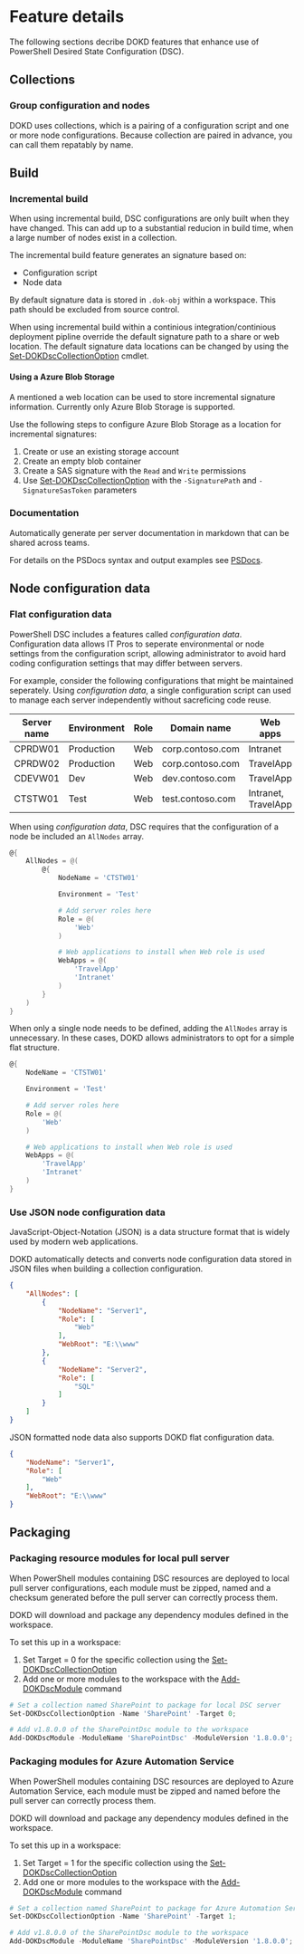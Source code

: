 # Feature details

The following sections decribe DOKD features that enhance use of PowerShell Desired State Configuration (DSC).

## Collections

### Group configuration and nodes

DOKD uses collections, which is a pairing of a configuration script and one or more node configurations. Because collection are paired in advance, you can call them repatably by name.

## Build

### Incremental build

When using incremental build, DSC configurations are only built when they have changed. This can add up to a substantial reducion in build time, when a large number of nodes exist in a collection.

The incremental build feature generates an signature based on:

- Configuration script
- Node data

By default signature data is stored in `.dok-obj` within a workspace. This path should be excluded from source control.

When using incremental build within a continious integration/continious deployment pipline override the default signature path to a share or web location. The default signature data locations can be changed by using the [Set-DOKDscCollectionOption][Set-DOKDscCollectionOption] cmdlet.

#### Using a Azure Blob Storage

A mentioned a web location can be used to store incremental signature information. Currently only Azure Blob Storage is supported.

Use the following steps to configure Azure Blob Storage as a location for incremental signatures:

1. Create or use an existing storage account
1. Create an empty blob container
1. Create a SAS signature with the `Read` and `Write` permissions
1. Use [Set-DOKDscCollectionOption][Set-DOKDscCollectionOption] with the `-SignaturePath` and `-SignatureSasToken` parameters

### Documentation

Automatically generate per server documentation in markdown that can be shared across teams.

For details on the PSDocs syntax and output examples see [PSDocs][psdocs].

## Node configuration data

### Flat configuration data

PowerShell DSC includes a features called _configuration data_. Configuration data allows IT Pros to seperate environmental or node settings from the configuration script, allowing administrator to avoid hard coding configuration settings that may differ between servers.

For example, consider the following configurations that might be maintained seperately. Using _configuration data_, a single configuration script can used to manage each server independently without sacreficing code reuse.

| Server name | Environment | Role | Domain name | Web apps |
| ----------- | ----------- | ---- | ----------- | -------- |
| CPRDW01     | Production  | Web  | corp.contoso.com      | Intranet |
| CPRDW02     | Production  | Web  | corp.contoso.com      | TravelApp |
| CDEVW01     | Dev         | Web  | dev.contoso.com  | TravelApp |
| CTSTW01     | Test        | Web  | test.contoso.com | Intranet, TravelApp |

When using _configuration data_, DSC requires that the configuration of a node be included an `AllNodes` array.

```powershell
@{
    AllNodes = @(
        @{
            NodeName = 'CTSTW01'

            Environment = 'Test'

            # Add server roles here
            Role = @(
                'Web'
            )

            # Web applications to install when Web role is used
            WebApps = @(
                'TravelApp'
                'Intranet'
            )
        }
    )
}
```

When only a single node needs to be defined, adding the `AllNodes` array is unnecessary. In these cases, DOKD allows administrators to opt for a simple flat structure.

```powershell
@{
    NodeName = 'CTSTW01'

    Environment = 'Test'

    # Add server roles here
    Role = @(
        'Web'
    )

    # Web applications to install when Web role is used
    WebApps = @(
        'TravelApp'
        'Intranet'
    )
}
```

### Use JSON node configuration data

JavaScript-Object-Notation (JSON) is a data structure format that is widely used by modern web applications.

DOKD automatically detects and converts node configuration data stored in JSON files when building a collection configuration.

```json
{
    "AllNodes": [
        {
            "NodeName": "Server1",
            "Role": [
                "Web"
            ],
            "WebRoot": "E:\\www"
        },
        {
            "NodeName": "Server2",
            "Role": [
                "SQL"
            ]
        }
    ]
}
```

JSON formatted node data also supports DOKD flat configuration data.

```json
{
    "NodeName": "Server1",
    "Role": [
        "Web"
    ],
    "WebRoot": "E:\\www"
}
```

## Packaging

### Packaging resource modules for local pull server

When PowerShell modules containing DSC resources are deployed to local pull server configurations, each module must be zipped, named and a checksum generated before the pull server can correctly process them.

DOKD will download and package any dependency modules defined in the workspace.

To set this up in a workspace:

1. Set Target = 0 for the specific collection using the [Set-DOKDscCollectionOption][Set-DOKDscCollectionOption]
2. Add one or more modules to the workspace with the [Add-DOKDscModule][dokd-add] command

```powershell
# Set a collection named SharePoint to package for local DSC server
Set-DOKDscCollectionOption -Name 'SharePoint' -Target 0;

# Add v1.8.0.0 of the SharePointDsc module to the workspace
Add-DOKDscModule -ModuleName 'SharePointDsc' -ModuleVersion '1.8.0.0';
```

### Packaging modules for Azure Automation Service

When PowerShell modules containing DSC resources are deployed to Azure Automation Service, each module must be zipped and named before the pull server can correctly process them.

DOKD will download and package any dependency modules defined in the workspace.

To set this up in a workspace:

1. Set Target = 1 for the specific collection using the [Set-DOKDscCollectionOption][Set-DOKDscCollectionOption]
2. Add one or more modules to the workspace with the [Add-DOKDscModule][dokd-add] command

```powershell
# Set a collection named SharePoint to package for Azure Automation Service
Set-DOKDscCollectionOption -Name 'SharePoint' -Target 1;

# Add v1.8.0.0 of the SharePointDsc module to the workspace
Add-DOKDscModule -ModuleName 'SharePointDsc' -ModuleVersion '1.8.0.0';
```

[psdocs]: https://github.com/BernieWhite/PSDocs
[dokd-add]: commands/en-US/Add-DOKDscModule.md
[Set-DOKDscCollectionOption]: commands/en-US/Set-DOKDscCollectionOption.md